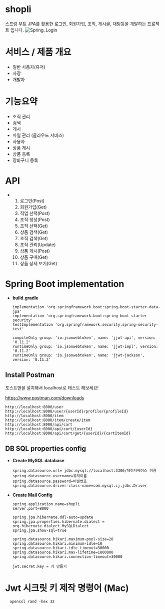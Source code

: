# shopli

스프링 부트 JPA를 활용한 로그인, 회원가입, 조직, 게시글, 채팅등을 개발하는 프로젝트 입니다.
![Spring_Login](https://github.com/kjone8371/Project-Spring-Boot-Data-JPA-user-service/assets/103641429/08505529-c7a0-4104-adb1-f57542724b6e)


# 서비스 / 제품 개요
  + 일반 사용자(유저)
  + 사장
  + 개발자

# 기능요약
  + 조직 관리
  + 검색
  + 게시
  + 파일 관리 (클라우드 서비스)
  + 사용자
  + 상품 게시
  + 상품 등록
  + 장바구니 등록
    


# API
+ 1. 로그인(Post)
  2. 회원가입(Get)
  3. 적업 선택(Post)
  4. 조직 생성(Post)
  5. 조직 선택(Get)
  6. 상품 검색(Get)
  7. 조직 검색(Get)
  8. 조직 관리(Update)
  9. 상품 게시(Post)
  10. 상품 구매(Get)
  11. 상품 상세 보기(Get)

# Spring Boot implementation
+ **build.gradle**
    ```build
    implementation 'org.springframework.boot:spring-boot-starter-data-jpa'
    implementation 'org.springframework.boot:spring-boot-starter-security'
    testImplementation 'org.springframework.security:spring-security-test'

    compileOnly group: 'io.jsonwebtoken', name: 'jjwt-api', version: '0.11.2'
    runtimeOnly group: 'io.jsonwebtoken', name: 'jjwt-impl', version: '0.11.2'
    runtimeOnly group: 'io.jsonwebtoken', name: 'jjwt-jackson', version: '0.11.2'
    ```


## Install Postman
포스트맨을 설치해서 localhost로 테스트 해보세요! 

https://www.postman.com/downloads

```
http://localhost:8000/user
http://localhost:8000/user/{userId}/profile/{profileId}
http://localhost:8000/item
http://localhost:8000/item/create/item
http://localhost:8000/api/cart
http://localhost:8000/api/cart/{userId}
http://localhost:8000/api/cart/get/{userId}/{cartItemId}

```


## DB SQL properties config

+ **Create MySQL database**
  ```properties
  spring.datasource.url= jdbc:mysql://localhost:3306/데이터베이스 이름
  spring.datasource.username=유저이름
  spring.datasource.password=비빌번호
  spring.datasource.driver-class-name=com.mysql.cj.jdbc.Driver
  
  ```

+ **Create Mail Config**
  ```properties
  spring.application.name=shopli
  server.port=8000

  spring.jpa.hibernate.ddl-auto=update
  spring.jpa.properties.hibernate.dialect = org.hibernate.dialect.MySQLDialect
  spring.jpa.show-sql=true

  spring.datasource.hikari.maximum-pool-size=20
  spring.datasource.hikari.minimum-idle=10
  spring.datasource.hikari.idle-timeout=30000
  spring.datasource.hikari.max-lifetime=1800000
  spring.datasource.hikari.connection-timeout=30000

  jwt.secret.key = 키 만들기
  ```
# Jwt 시크릿 키 제작 명령어 (Mac)

```
  openssl rand -hex 32
```








